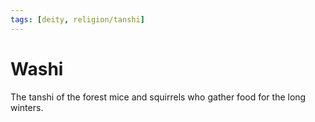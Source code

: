 ```yaml
---
tags: [deity, religion/tanshi]
---
```

# Washi

The tanshi of the forest mice and squirrels who gather food for the long winters. 

